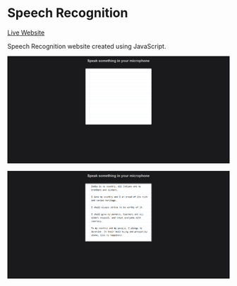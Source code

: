 Speech Recognition
==================  

[Live Website](https://utkarshpathrabe.github.io/Speech-Recognition/)  

Speech Recognition website created using JavaScript.  

![Welcome Page](./assets/welcome_page.png)  

![Page 01](./assets/page_01.png)  
